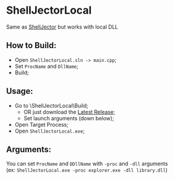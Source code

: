 # ShellJectorLocal
Same as [ShellJector](https://github.com/Wolf49406/ShellJector) but works with local DLL

## How to Build:
- Open `ShellJectorLocal.sln -> main.cpp`;
- Set `ProcName` and `DllName`;
- Build;

## Usage:
- Go to \ShellJectorLocal\Build;
  - OR just download the [Latest Release](https://github.com/Wolf49406/ShellJectorLocal/releases/latest);
  - Set launch arguments (down below);
- Open Target Process;
- Open `ShellJectorLocal.exe`;

## Arguments:
You can set `ProcName` and `DDllName` with `-proc` and `-dll` arguments  
(ex: `ShellJectorLocal.exe -proc explorer.exe -dll library.dll`)
